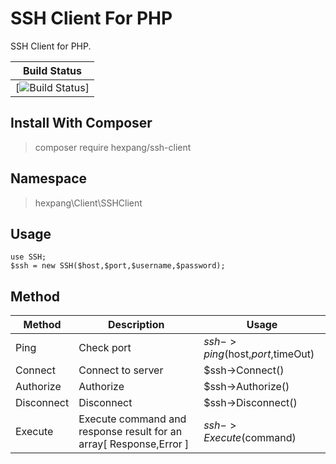# SSH Client For PHP
SSH Client for PHP.

| Build Status |
| ---- |
| [![Build Status](https://circleci.com/gh/HexPang/ssh-client.png?circle-token=7b09b960cbb1ddff17c8d93ccf7db44834569514)]|

## Install With Composer
> composer require hexpang/ssh-client

## Namespace
> hexpang\Client\SSHClient

## Usage

```
use SSH;
$ssh = new SSH($host,$port,$username,$password);
```

## Method
| Method | Description | Usage |
| ------ | ----------- | ----- |
| Ping | Check port | $ssh->ping($host,$port,$timeOut)
| Connect | Connect to server | $ssh->Connect() |
| Authorize | Authorize | $ssh->Authorize() |
| Disconnect | Disconnect | $ssh->Disconnect() |
| Execute | Execute command and response result for an array[ Response,Error ] | $ssh->Execute($command) |
